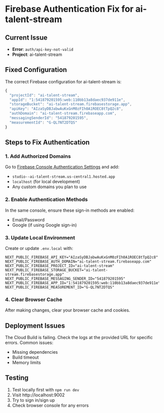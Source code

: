 # Firebase Authentication Fix for ai-talent-stream

## Current Issue
- **Error**: `auth/api-key-not-valid`
- **Project**: ai-talent-stream

## Fixed Configuration
The correct Firebase configuration for ai-talent-stream is:

```javascript
{
  "projectId": "ai-talent-stream",
  "appId": "1:541879201595:web:110bb13a8daec937de911e",
  "storageBucket": "ai-talent-stream.firebasestorage.app",
  "apiKey": "AIzaSyDBJabwAuKxGnM0zFIh0A1ROEC8tTpQ2c8",
  "authDomain": "ai-talent-stream.firebaseapp.com",
  "messagingSenderId": "541879201595",
  "measurementId": "G-QL7NT2DTQS"
}
```

## Steps to Fix Authentication

### 1. Add Authorized Domains
Go to [Firebase Console Authentication Settings](https://console.firebase.google.com/project/ai-talent-stream/authentication/settings) and add:
- `studio--ai-talent-stream.us-central1.hosted.app`
- `localhost` (for local development)
- Any custom domains you plan to use

### 2. Enable Authentication Methods
In the same console, ensure these sign-in methods are enabled:
- Email/Password
- Google (if using Google sign-in)

### 3. Update Local Environment
Create or update `.env.local` with:
```env
NEXT_PUBLIC_FIREBASE_API_KEY="AIzaSyDBJabwAuKxGnM0zFIh0A1ROEC8tTpQ2c8"
NEXT_PUBLIC_FIREBASE_AUTH_DOMAIN="ai-talent-stream.firebaseapp.com"
NEXT_PUBLIC_FIREBASE_PROJECT_ID="ai-talent-stream"
NEXT_PUBLIC_FIREBASE_STORAGE_BUCKET="ai-talent-stream.firebasestorage.app"
NEXT_PUBLIC_FIREBASE_MESSAGING_SENDER_ID="541879201595"
NEXT_PUBLIC_FIREBASE_APP_ID="1:541879201595:web:110bb13a8daec937de911e"
NEXT_PUBLIC_FIREBASE_MEASUREMENT_ID="G-QL7NT2DTQS"
```

### 4. Clear Browser Cache
After making changes, clear your browser cache and cookies.

## Deployment Issues
The Cloud Build is failing. Check the logs at the provided URL for specific errors. Common issues:
- Missing dependencies
- Build timeout
- Memory limits

## Testing
1. Test locally first with `npm run dev`
2. Visit http://localhost:9002
3. Try to sign in/sign up
4. Check browser console for any errors